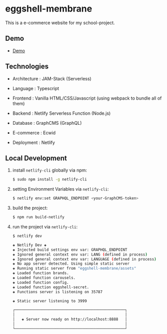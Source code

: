 # eggshell-membrane

This is a e-commerce website for my school-project.

## Demo

- [Demo](https://eggshell-membrane.netlify.app/)

## Technologies

- Architecture : JAM-Stack (Serverless)

- Language : Typescript

- Frontend : Vanilla HTML/CSS/Javascript (using webpack to bundle all of them)

- Backend : Netlify Serverless Function (Node.js)

- Database : GraphCMS (GraphQL)

- E-commerce : Ecwid

- Deployment : Netlify

## Local Development

1. install `netlify-cli` globally via npm:

    ```bash
    $ sudo npm install -g netlify-cli
    ```

2. setting Environment Variables via `netlify-cli`:

    ```bash
    $ netlify env:set GRAPHQL_ENDPOINT <your-GraphCMS-token>
    ```

3. build the project:

    ```bash
    $ npm run build-netlify
    ```

4. run the project via `netlify-cli`:

    ```bash
    $ netlify dev

    ◈ Netlify Dev ◈
    ◈ Injected build settings env var: GRAPHQL_ENDPOINT
    ◈ Ignored general context env var: LANG (defined in process)
    ◈ Ignored general context env var: LANGUAGE (defined in process)
    ◈ No app server detected. Using simple static server
    ◈ Running static server from "eggshell-membrane/assets"
    ◈ Loaded function brands.
    ◈ Loaded function carousels.
    ◈ Loaded function config.
    ◈ Loaded function eggshell-secret.
    ◈ Functions server is listening on 35787

    ◈ Static server listening to 3999

    ┌─────────────────────────────────────────────────┐
    │                                                 │
    │   ◈ Server now ready on http://localhost:8888   │
    │                                                 │
    └─────────────────────────────────────────────────┘
    ```
